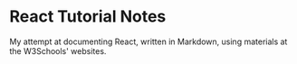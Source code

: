 # React Tutorial Notes
 My attempt at documenting React, written in Markdown, using materials at the W3Schools' websites.
